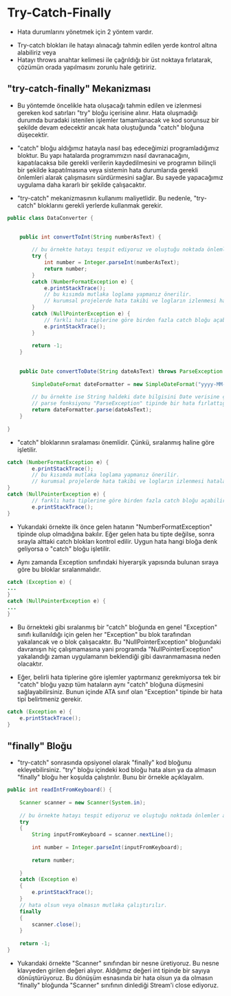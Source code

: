 # Try-Catch-Finally

- Hata durumlarını yönetmek için 2 yöntem vardır. 

* Try-catch blokları ile hatayı alınacağı tahmin edilen yerde kontrol altına alabiliriz veya
* Hatayı throws anahtar kelimesi ile çağrıldığı bir üst noktaya fırlatarak, çözümün orada yapılmasını zorunlu hale getiririz.


## "try-catch-finally" Mekanizması

- Bu yöntemde öncelikle hata oluşacağı tahmin edilen ve izlenmesi gereken kod satırları "try" bloğu içerisine alınır. Hata oluşmadığı durumda buradaki istenilen işlemler tamamlanacak ve kod sorunsuz bir şekilde devam edecektir ancak hata oluştuğunda "catch" bloğuna düşecektir.

- "catch" bloğu aldığımız hatayla nasıl baş edeceğimizi programladığımız bloktur. Bu yapı hatalarda programımızın nasıl davranacağını, kapatılacaksa bile gerekli verilerin kaydedilmesini ve programın bilinçli bir şekilde kapatılmasına veya sistemin hata durumlarıda gerekli önlemleri alarak çalışmasını sürdürmesini sağlar. Bu sayede yapacağımız uygulama daha kararlı bir şekilde çalışacaktır.

- "try-catch" mekanizmasının kullanımı maliyetlidir. Bu nedenle, "try-catch" bloklarını gerekli yerlerde kullanmak gerekir.

```java
public class DataConverter {

    
    public int convertToInt(String numberAsText) {
        
        // bu örnekte hatayı tespit ediyoruz ve oluştuğu noktada önlemler alıyoruz.
        try {
            int number = Integer.parseInt(numberAsText);
            return number;
        }
        catch (NumberFormatException e) {
            e.printStackTrace();
            // bu kısımda mutlaka loglama yapmanız önerilir.
            // kurumsal projelerde hata takibi ve logların izlenmesi hataların çözümü için çok önemlidir.
        }
        catch (NullPointerException e) {
            // farklı hata tiplerine göre birden fazla catch bloğu açabilirsiniz.
            e.printStackTrace();
        }
        
        return -1;
    }
    
    
    public Date convertToDate(String dateAsText) throws ParseException {
        
        SimpleDateFormat dateFormatter = new SimpleDateFormat("yyyy-MM-dd");
    
        // bu örnekte ise String haldeki date bilgisini Date verisine çevirmeye çalıştık.
        // parse fonksiyonu "ParseException" tipinde bir hata fırlattığı için biz de bu hatayı çağrıldığımız bir üste ilettik.
        return dateFormatter.parse(dateAsText);
    }
    
}
```

- "catch" bloklarının sıralaması önemlidir. Çünkü, sıralanmış haline göre işletilir.

```java
catch (NumberFormatException e) {
        e.printStackTrace();
        // bu kısımda mutlaka loglama yapmanız önerilir.
        // kurumsal projelerde hata takibi ve logların izlenmesi hataların çözümü için çok önemlidir.
} 
catch (NullPointerException e) {
        // farklı hata tiplerine göre birden fazla catch bloğu açabilirsiniz.
        e.printStackTrace();
}
```

- Yukarıdaki örnekte ilk önce gelen hatanın "NumberFormatException" tipinde olup olmadığına bakılır. Eğer gelen hata bu tipte değilse, sonra sırayla alttaki catch blokları kontrol edilir. Uygun hata hangi bloğa denk geliyorsa o "catch" bloğu işletilir.

- Aynı zamanda Exception sınıfındaki hiyerarşik yapısında bulunan sıraya göre bu bloklar sıralanmalıdır.

```java
catch (Exception e) {
...
}
catch (NullPointerException e) {
...
}
```

- Bu örnekteki gibi sıralanmış bir "catch" bloğunda en genel "Exception" sınıfı kullanıldığı için gelen her "Exception" bu blok tarafından yakalancak ve o blok çalışacaktır. Bu "NullPointerException" bloğundaki davranışın hiç çalışmamasına yani programda "NullPointerException" yakalandığı zaman uygulamanın beklendiği gibi davranmamasına neden olacaktır.

- Eğer, belirli hata tiplerine göre işlemler yaptırmanız gerekmiyorsa tek bir "catch" bloğu yazıp tüm hataların aynı "catch" bloğuna düşmesini sağlayabilirsiniz. Bunun içinde ATA sınıf olan "Exception" tipinde bir hata tipi belirtmeniz gerekir.

```java
catch (Exception e) {
    e.printStackTrace();
}
```

## "finally" Bloğu

- "try-catch" sonrasında opsiyonel olarak "finally" kod bloğunu ekleyebilirsiniz. "try" bloğu içindeki kod bloğu hata alsın ya da almasın "finally" bloğu her koşulda çalıştırılır. Bunu bir örnekle açıklayalım.

```java
public int readIntFromKeyboard() {
    
    Scanner scanner = new Scanner(System.in);
    
    // bu örnekte hatayı tespit ediyoruz ve oluştuğu noktada önlemler alıyoruz.
    try 
    {   
        String inputFromKeyboard = scanner.nextLine();
        
        int number = Integer.parseInt(inputFromKeyboard);
        
        return number;
        
    }
    catch (Exception e) 
    {
        e.printStackTrace();
    }
    // hata olsun veya olmasın mutlaka çalıştırılır.
    finally 
    {
        scanner.close();
    }
    
    return -1;
}
```

- Yukarıdaki örnekte "Scanner" sınıfından bir nesne üretiyoruz. Bu nesne klavyeden girilen değeri alıyor. Aldığımız değeri int tipinde bir sayıya dönüştürüyoruz. Bu dönüşüm esnasında bir hata olsun ya da olmasın "finally" bloğunda "Scanner" sınıfının dinlediği Stream'i close ediyoruz.